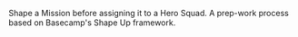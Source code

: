 Shape a Mission before assigning it to a Hero Squad. A prep-work process
based on Basecamp's Shape Up framework.